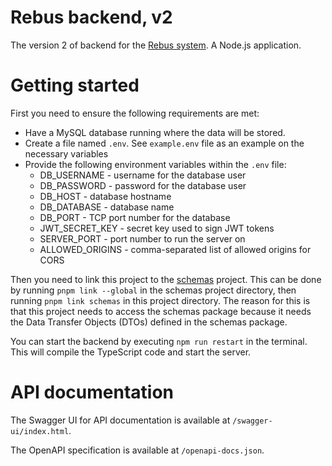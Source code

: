 # Rebus backend, v2

The version 2 of backend for the [Rebus system](..). A Node.js application.

# Getting started

First you need to ensure the following requirements are met:

- Have a MySQL database running where the data will be stored.
- Create a file named `.env`. See `example.env` file as an example on the necessary variables
- Provide the following environment variables within the `.env` file:
    - DB_USERNAME - username for the database user
    - DB_PASSWORD - password for the database user
    - DB_HOST - database hostname
    - DB_DATABASE - database name
    - DB_PORT - TCP port number for the database
    - JWT_SECRET_KEY - secret key used to sign JWT tokens
    - SERVER_PORT - port number to run the server on
    - ALLOWED_ORIGINS - comma-separated list of allowed origins for CORS

Then you need to link this project to the [schemas](../schemas) project. This can be done by
running `pnpm link --global` in the schemas project directory, then running `pnpm link schemas` in
this project directory. The reason for this is that this project needs to access the schemas package
because it needs the Data Transfer Objects (DTOs) defined in the schemas package.

You can start the backend by executing `npm run restart` in the terminal. This will compile the
TypeScript code and start the server.

# API documentation

The Swagger UI for API documentation is available at `/swagger-ui/index.html`.

The OpenAPI specification is available at `/openapi-docs.json`.